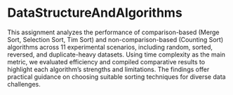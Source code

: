 # DataStructureAndAlgorithms
This assignment analyzes the performance of comparison-based (Merge Sort, Selection Sort, Tim Sort) and non-comparison-based (Counting Sort) algorithms across 11 experimental scenarios, including random, sorted, reversed, and duplicate-heavy datasets. Using time complexity as the main metric, we evaluated efficiency and compiled comparative results to highlight each algorithm’s strengths and limitations. The findings offer practical guidance on choosing suitable sorting techniques for diverse data challenges.

